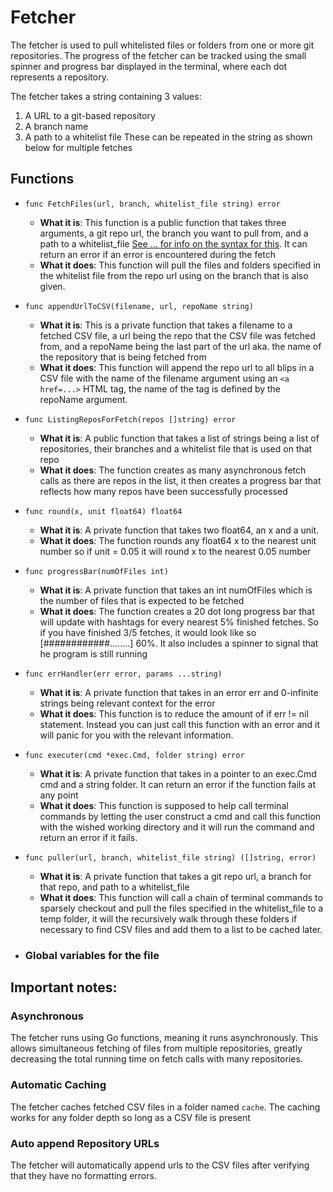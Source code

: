 # Fetcher

The fetcher is used to pull whitelisted files or folders from one or more git repositories. The progress of the fetcher can be tracked using the small spinner and progress bar displayed in the terminal, where each dot represents a repository.

The fetcher takes a string containing 3 values:  
1. A URL to a git-based repository
2. A branch name
3. A path to a whitelist file
These can be repeated in the string as shown below for multiple fetches  



## Functions

* `func FetchFiles(url, branch, whitelist_file string) error`
     * **What it is**: This function is a public function that takes three arguments, a git repo url, the branch you want to pull from, and a path to a whitelist_file [See ... for info on the syntax for this](). It can return an error if an error is encountered during the fetch
    * **What it does**: This function will pull the files and folders specified in the whitelist file from the repo url using on the branch that is also given. 
* `func appendUrlToCSV(filename, url, repoName string)`
    * **What it is**: This is a private function that takes a filename to a fetched CSV file, a url being the repo that the CSV file was fetched from, and a repoName being the last part of the url aka. the name of the repository that is being fetched from
    * **What it does**: This function will append the repo url to all blips in a CSV file with the name of the filename argument using an `<a href=...>` HTML tag, the name of the tag is defined by the repoName argument. 
* `func ListingReposForFetch(repos []string) error`
    * **What it is**: A public function that takes a list of strings being a list of repositories, their branches and a whitelist file that is used on that repo
    * **What it does**: The function creates as many asynchronous fetch calls as there are repos in the list, it then creates a progress bar that reflects how many repos have been successfully processed
* `func round(x, unit float64) float64` 
    * **What it is**: A private function that takes two float64, an x and a unit.
    * **What it does**: The function rounds any float64 x to the nearest unit number so if unit = 0.05 it will round x to the nearest 0.05 number
* `func progressBar(numOfFiles int)`
    * **What it is**: A private function that takes an int numOfFiles which is the number of files that is expected to be fetched 
    * **What it does**: The function creates a 20 dot long progress bar that will update with hashtags for every nearest 5% finished fetches. So if you have finished 3/5 fetches, it would look like so [############........] 60%. It also includes a spinner to signal that he program is still running
* `func errHandler(err error, params ...string)`
    * **What it is**: A private function that takes in an error err and 0-infinite strings being relevant context for the error
    * **What it does**: This function is to reduce the amount of if err != nil statement. Instead you can just call this function with an error and it will panic for you with the relevant information.
* `func executer(cmd *exec.Cmd, folder string) error`
    * **What it is**: A private function that takes in a pointer to an exec.Cmd cmd and a string folder. It can return an error if the function fails at any point 
    * **What it does**: This function is supposed to help call terminal commands by letting the user construct a cmd and call this function with the wished working directory and it will run the command and return an error if it fails.
* `func puller(url, branch, whitelist_file string) ([]string, error)`
    * **What it is**: A private function that takes a git repo url, a branch for that repo, and path to a whitelist_file 
    * **What it does**: This function will call a chain of terminal commands to sparsely checkout and pull the files specified in the whitelist_file to a temp folder, it will the recursively walk through these folders if necessary to find CSV files and add them to a list to be cached later.

* ### Global variables for the file

## Important notes:

### Asynchronous
The fetcher runs using Go functions, meaning it runs asynchronously. This allows simultaneous fetching of files from multiple repositories, greatly decreasing the total running time on fetch calls with many repositories.

### Automatic Caching
The fetcher caches fetched CSV files in a folder named `cache`. The caching works for any folder depth so long as a CSV file is present

### Auto append Repository URLs
The fetcher will automatically append urls to the CSV files after verifying that they have no formatting errors. 